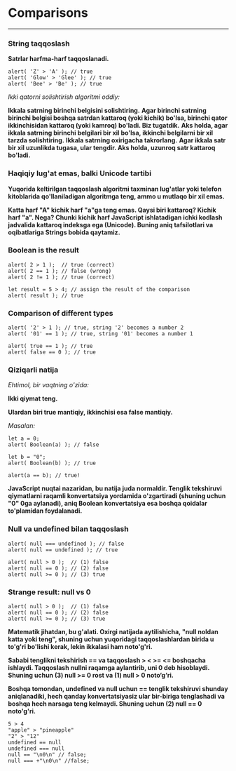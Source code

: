 # Comparisons

---

### String taqqoslash

**Satrlar harfma-harf taqqoslanadi.**

```
alert( 'Z' > 'A' ); // true
alert( 'Glow' > 'Glee' ); // true
alert( 'Bee' > 'Be' ); // true
```

_Ikki qatorni solishtirish algoritmi oddiy:_

**Ikkala satrning birinchi belgisini solishtiring.**
**Agar birinchi satrning birinchi belgisi boshqa satrdan kattaroq (yoki kichik) bo'lsa, birinchi qator ikkinchisidan kattaroq (yoki kamroq) bo'ladi. Biz tugatdik.**
**Aks holda, agar ikkala satrning birinchi belgilari bir xil bo'lsa, ikkinchi belgilarni bir xil tarzda solishtiring.**
**Ikkala satrning oxirigacha takrorlang.**
**Agar ikkala satr bir xil uzunlikda tugasa, ular tengdir. Aks holda, uzunroq satr kattaroq bo'ladi.**

### Haqiqiy lug'at emas, balki Unicode tartibi

**Yuqorida keltirilgan taqqoslash algoritmi taxminan lug'atlar yoki telefon kitoblarida qo'llaniladigan algoritmga teng, ammo u mutlaqo bir xil emas.**

**Katta harf "A" kichik harf "a"ga teng emas. Qaysi biri kattaroq? Kichik harf "a". Nega? Chunki kichik harf JavaScript ishlatadigan ichki kodlash jadvalida kattaroq indeksga ega (Unicode). Buning aniq tafsilotlari va oqibatlariga Strings bobida qaytamiz.**

### Boolean is the result

```
alert( 2 > 1 );  // true (correct)
alert( 2 == 1 ); // false (wrong)
alert( 2 != 1 ); // true (correct)

let result = 5 > 4; // assign the result of the comparison
alert( result ); // true
```

### Comparison of different types

```
alert( '2' > 1 ); // true, string '2' becomes a number 2
alert( '01' == 1 ); // true, string '01' becomes a number 1

alert( true == 1 ); // true
alert( false == 0 ); // true
```

### Qiziqarli natija

_Ehtimol, bir vaqtning o'zida:_

**Ikki qiymat teng.**

**Ulardan biri true mantiqiy, ikkinchisi esa false mantiqiy.**

_Masalan:_

```
let a = 0;
alert( Boolean(a) ); // false

let b = "0";
alert( Boolean(b) ); // true

alert(a == b); // true!
```

**JavaScript nuqtai nazaridan, bu natija juda normaldir. Tenglik tekshiruvi qiymatlarni raqamli konvertatsiya yordamida o'zgartiradi (shuning uchun "0" 0ga aylanadi), aniq Boolean konvertatsiya esa boshqa qoidalar to'plamidan foydalanadi.**

### Null va undefined bilan taqqoslash

```
alert( null === undefined ); // false
alert( null == undefined ); // true

alert( null > 0 );  // (1) false
alert( null == 0 ); // (2) false
alert( null >= 0 ); // (3) true
```

### Strange result: null vs 0

```
alert( null > 0 );  // (1) false
alert( null == 0 ); // (2) false
alert( null >= 0 ); // (3) true
```

**Matematik jihatdan, bu g'alati. Oxirgi natijada aytilishicha, "null noldan katta yoki teng", shuning uchun yuqoridagi taqqoslashlardan birida u to'g'ri bo'lishi kerak, lekin ikkalasi ham noto'g'ri.**

**Sababi tenglikni tekshirish == va taqqoslash > < >= <= boshqacha ishlaydi. Taqqoslash nullni raqamga aylantirib, uni 0 deb hisoblaydi. Shuning uchun (3) null >= 0 rost va (1) null > 0 noto‘g‘ri.**

**Boshqa tomondan, undefined va null uchun == tenglik tekshiruvi shunday aniqlanadiki, hech qanday konvertatsiyasiz ular bir-biriga tenglashadi va boshqa hech narsaga teng kelmaydi. Shuning uchun (2) null == 0 noto'g'ri.**

```
5 > 4
"apple" > "pineapple"
"2" > "12"
undefined == null
undefined === null
null == "\n0\n" // false;
null === +"\n0\n" //false;
```
